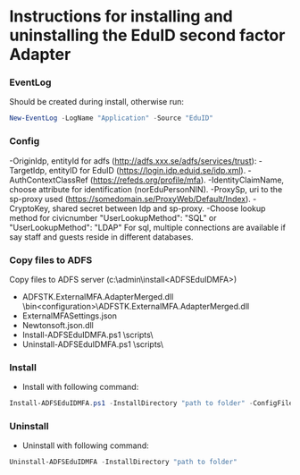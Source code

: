 ﻿# Instructions for installing and uninstalling the EduID second factor Adapter

### EventLog
Should be created during install, otherwise run:
```PowerShell
New-EventLog -LogName "Application" -Source "EduID"
```
### Config
-OriginIdp, entityId for adfs (http://adfs.xxx.se/adfs/services/trust):
-TargetIdp, entityID for EduID (https://login.idp.eduid.se/idp.xml).
-AuthContextClassRef (https://refeds.org/profile/mfa).
-IdentityClaimName, choose attribute for identification (norEduPersonNIN).
-ProxySp, uri to the sp-proxy used (https://somedomain.se/ProxyWeb/Default/Index).
-CryptoKey, shared secret between Idp and sp-proxy.
-Choose lookup method for civicnumber "UserLookupMethod": "SQL" or "UserLookupMethod": "LDAP"
For sql, multiple connections are available if say staff and guests reside in different databases.

### Copy files to ADFS
Copy files to ADFS server (c:\admin\install\<ADFSEduIDMFA>) 
- ADFSTK.ExternalMFA.AdapterMerged.dll		\bin\<configuration>\ADFSTK.ExternalMFA.AdapterMerged.dll
- ExternalMFASettings.json		
- Newtonsoft.json.dll		
- Install-ADFSEduIDMFA.ps1	\scripts\
- Uninstall-ADFSEduIDMFA.ps1	\scripts\

### Install
- Install with following command:
```PowerShell
Install-ADFSEduIDMFA.ps1 -InstallDirectory "path to folder" -ConfigFile "path to settingsfile <ExternalMFASettings.json>"
```
### Uninstall
- Uninstall with following command:
```PowerShell
Uninstall-ADFSEduIDMFA -InstallDirectory "path to folder"
```


